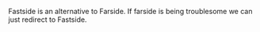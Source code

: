 Fastside is an alternative to Farside. 
If farside is being troublesome we can just redirect to Fastside.